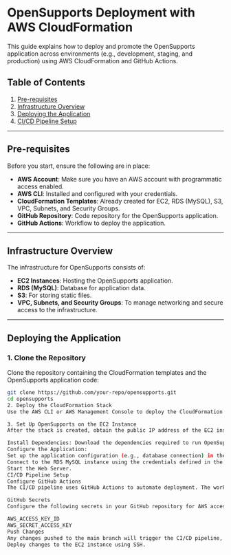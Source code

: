 # OpenSupports Deployment with AWS CloudFormation

This guide explains how to deploy and promote the OpenSupports application across environments (e.g., development, staging, and production) using AWS CloudFormation and GitHub Actions.

## Table of Contents
1. [Pre-requisites](#pre-requisites)
2. [Infrastructure Overview](#infrastructure-overview)
3. [Deploying the Application](#deploying-the-application)
4. [CI/CD Pipeline Setup](#cicd-pipeline-setup)

---

## Pre-requisites

Before you start, ensure the following are in place:

- **AWS Account**: Make sure you have an AWS account with programmatic access enabled.
- **AWS CLI**: Installed and configured with your credentials.
- **CloudFormation Templates**: Already created for EC2, RDS (MySQL), S3, VPC, Subnets, and Security Groups.
- **GitHub Repository**: Code repository for the OpenSupports application.
- **GitHub Actions**: Workflow to deploy the application.

---

## Infrastructure Overview

The infrastructure for OpenSupports consists of:
- **EC2 Instances**: Hosting the OpenSupports application.
- **RDS (MySQL)**: Database for application data.
- **S3**: For storing static files.
- **VPC, Subnets, and Security Groups**: To manage networking and secure access to the infrastructure.

---

## Deploying the Application

### 1. Clone the Repository
Clone the repository containing the CloudFormation templates and the OpenSupports application code:

```bash
git clone https://github.com/your-repo/opensupports.git
cd opensupports
2. Deploy the CloudFormation Stack
Use the AWS CLI or AWS Management Console to deploy the CloudFormation templates that provision the necessary resources (EC2, RDS, S3, etc.).

3. Set Up OpenSupports on the EC2 Instance
After the stack is created, obtain the public IP address of the EC2 instance and SSH into it.

Install Dependencies: Download the dependencies required to run OpenSupports.
Configure the Application:
Set up the application configuration (e.g., database connection) in the config.php file.
Connect to the RDS MySQL instance using the credentials defined in the CloudFormation template.
Start the Web Server.
CI/CD Pipeline Setup
Configure GitHub Actions
The CI/CD pipeline uses GitHub Actions to automate deployment. The workflow file is located in .github/workflows.

GitHub Secrets
Configure the following secrets in your GitHub repository for AWS access:

AWS_ACCESS_KEY_ID
AWS_SECRET_ACCESS_KEY
Push Changes
Any changes pushed to the main branch will trigger the CI/CD pipeline, which will:
Deploy changes to the EC2 instance using SSH.
